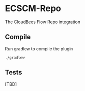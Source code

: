 ECSCM-Repo
============

The CloudBees Flow Repo integration

## Compile ##

Run gradlew to compile the plugin

`./gradlew`

## Tests ##
[TBD]
